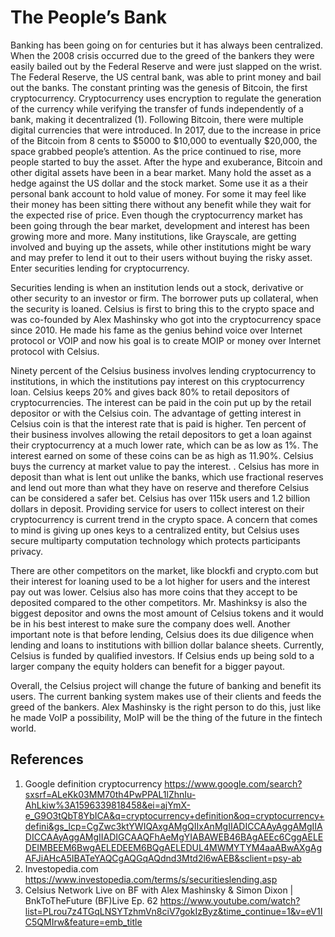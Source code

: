 # The People’s Bank

Banking has been going on for centuries but it has always been centralized.  When the 2008 crisis occurred due to the greed of the bankers they were easily bailed out by the Federal Reserve and were just slapped on the wrist.  The Federal Reserve, the US central bank, was able to print money and bail out the banks.  The constant printing was the genesis of Bitcoin, the first cryptocurrency.  Cryptocurrency uses encryption to regulate the generation of the currency while verifying the transfer of funds independently of a bank, making it decentralized (1).  Following Bitcoin, there were multiple digital currencies that were introduced.  In 2017, due to the increase in price of the Bitcoin from 8 cents to $5000 to $10,000 to eventually $20,000, the space grabbed people’s attention.  As the price continued to rise, more people started to buy the asset.   After the hype and exuberance, Bitcoin and other digital assets have been in a bear market.  Many hold the asset as a hedge against the US dollar and the stock market.  Some use it as a their personal bank account to hold value of money.  For some it may feel like their money has been sitting there without any benefit while they wait for the expected rise of price.  Even though the cryptocurrency market has been going through the bear market, development and interest has been growing more and more.  Many institutions, like Grayscale, are getting involved and buying up the assets, while other institutions might be wary and may prefer to lend it out to their users without buying the risky asset.  Enter securities lending for cryptocurrency.

Securities lending is when an institution lends out a stock, derivative or other security to an investor or firm.   The borrower puts up collateral, when the security is loaned.  Celsius is first to bring this to the crypto space and was co-founded by Alex Mashinsky who got into the cryptocurrency space since 2010.  He made his fame as the genius behind voice over Internet protocol or VOIP and now his goal is to create MOIP or money over Internet protocol with Celsius.  

 Ninety percent of the Celsius business involves lending cryptocurrency to institutions, in which the institutions pay interest on this cryptocurrency loan.   Celsius keeps 20% and gives back 80% to retail depositors of cryptocurrencies.  The interest can be paid in the coin put up by the retail depositor or with the Celsius coin.  The advantage of getting interest in Celsius coin is that the interest rate that is paid is higher.  Ten percent of their business involves allowing the retail depositors to get a loan against their cryptocurrency at a much lower rate, which can be as low as 1%.  The interest earned on some of these coins can be as high as 11.90%.   Celsius buys the currency at market value to pay the interest.  .  Celsius has more in deposit than what is lent out unlike the banks, which use fractional reserves and lend out more than what they have on reserve and therefore Celsius can be considered a safer bet.  Celsius has over 115k users and 1.2 billion dollars in deposit.   Providing service for users to collect interest on their cryptocurrency is current trend in the crypto space.  A concern that comes to mind is giving up ones keys to a centralized entity, but Celsius uses secure multiparty computation technology which protects participants privacy.

There are other competitors on the market, like blockfi and crypto.com but their interest for loaning used to be a lot higher for users and the interest pay out was lower. Celsius also has more coins that they accept to be deposited compared to the other competitors.  Mr. Mashinksy is also the biggest depositor and owns the most amount of Celsius tokens and it would be in his best interest to make sure the company does well.  Another important note is that before lending, Celsius does its due diligence when lending and loans to institutions with billion dollar balance sheets.  Currently, Celsius is funded by qualified investors.  If Celsius ends up being sold to a larger company the equity holders can benefit for a bigger payout.
	
Overall, the Celsius project will change the future of banking and benefit its users.  The current banking system makes use of their clients and feeds the greed of the bankers.  Alex Mashinsky is the right person to do this, just like he made VoIP a possibility, MoIP will be the thing of the future in the fintech world.


## References
1) Google definition cryptocurrency 
https://www.google.com/search?sxsrf=ALeKk03MM70th4PwPPAL1lZhnIu-AhLkiw%3A1596339818458&ei=ajYmX-e_G9O3tQbT8YbICA&q=cryptocurrency+definition&oq=cryptocurrency+defini&gs_lcp=CgZwc3ktYWIQAxgAMgQIIxAnMgIIADICCAAyAggAMgIIADICCAAyAggAMgIIADIGCAAQFhAeMgYIABAWEB46BAgAEEc6CggAELEDEIMBEEM6BwgAELEDEEM6BQgAELEDUL4MWMYTYM4aaABwAXgAgAFJiAHcA5IBATeYAQCgAQGqAQdnd3Mtd2l6wAEB&sclient=psy-ab
2) Investopedia.com https://www.investopedia.com/terms/s/securitieslending.asp
3) Celsius Network Live on BF with Alex Mashinsky & Simon Dixon | BnkToTheFuture 
(BF)Live Ep. 62 https://www.youtube.com/watch?list=PLrou7z4TGqLNSYTzhmVn8ciV7gokIzByz&time_continue=1&v=eV1IC5QMIrw&feature=emb_title
